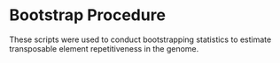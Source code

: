 # Bootstrap Procedure

These scripts were used to conduct bootstrapping statistics to estimate transposable element repetitiveness in the genome. 
